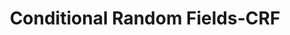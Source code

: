 ---
title: "Conditional Random Fields-CRF"

categories: ['']

tags: ['Conditional', 'Random', 'Fields', 'CRF']

arabic: ['الحقول الشرطية العشوائية']

publishers: ['المعالجة اﻵلية للنصوص العربية']

types: "word"

slug: ""
---
